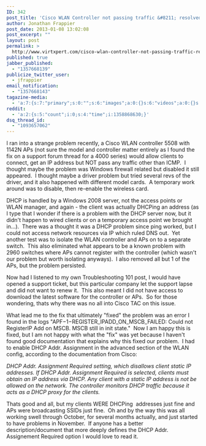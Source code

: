 ```yaml
---
ID: 342
post_title: 'Cisco WLAN Controller not passing traffic &#8211; resolved &#8211; but not sure why'
author: Jonathan Frappier
post_date: 2013-01-08 13:02:08
post_excerpt: ""
layout: post
permalink: >
  http://www.virtxpert.com/cisco-wlan-controller-not-passing-traffic-resolved-but-not-sure-why/
published: true
jabber_published:
  - "1357668139"
publicize_twitter_user:
  - jfrappier
email_notification:
  - "1357668143"
tagazine-media:
  - 'a:7:{s:7:"primary";s:0:"";s:6:"images";a:0:{}s:6:"videos";a:0:{}s:11:"image_count";i:0;s:6:"author";s:7:"7110326";s:7:"blog_id";s:8:"38472741";s:9:"mod_stamp";s:19:"2013-01-08 18:20:17";}'
reddit:
  - 'a:2:{s:5:"count";i:0;s:4:"time";i:1358868630;}'
dsq_thread_id:
  - "1093657062"
---
```

I ran into a strange problem recently, a Cisco WLAN controller 5508 with 1142N APs (not sure the model and controller matter entirely as I found the fix on a support forum thread for a 4000 series) would allow clients to connect, get an IP address but NOT pass any traffic other than ICMP.  I thought maybe the problem was Windows firewall related but disabled it still appeared.  I thought maybe a driver problem but tried several revs of the driver, and it also happened with different model cards.  A temporary work around was to disable, then re-enable the wireless card.

DHCP is handled by a Windows 2008 server, not the access points or WLAN manager, and again - the client was actually DHCPing an address (as I type that I wonder if there is a problem with the DHCP server now, but it didn't happen to wired clients or on a temporary access point we brought in...).  There was a thought it was a DHCP problem since ping worked, but I could not access network resources via IP which ruled DNS out.  Yet another test was to isolate the WLAN controller and APs on to a separate switch.  This also eliminated what appears to be a known problem with 2960 switches where APs cannot register with the controller (which wasn't our problem but worth isolating anyways).  I also removed all but 1 of the APs, but the problem persisted.

Now had I listened to my own Troubleshooting 101 post, I would have opened a support ticket, but this particular company let the support lapse and did not want to renew it.  This also meant I did not have access to download the latest software for the controller or APs.  So for those wondering, thats why there was no all into Cisco TAC on this issue.

What lead me to the fix that ultimately "fixed" the problem was an error I found in the logs "APF−1−REGISTER_IPADD_ON_MSCB_FAILED: Could not RegisterIP Add on MSCB. MSCB still in init state."  Now I am happy this is fixed, but I am not happy with what the "fix" was yet because I haven't found good documentation that explains why this fixed our problem.  I had to enable DHCP Addr. Assignment in the advanced section of the WLAN config, according to the documentation from Cisco:

<em>DHCP Addr. Assignment Required setting, which disallows client static IP addresses. If DHCP Addr. Assignment Required is selected, clients must obtain an IP address via DHCP. Any client with a static IP address is not be allowed on the network. The controller monitors DHCP traffic because it acts as a DHCP proxy for the clients.</em>

<em></em>Thats good and all, but my clients WERE DHCPing  addresses just fine and APs were broadcasting SSIDs just fine.  Oh and by the way this was all working swell through October, for several months actually, and just started to have problems in November.  If anyone has a better description/document that more deeply defines the DHCP Addr. Assignement Required option I would love to read it.